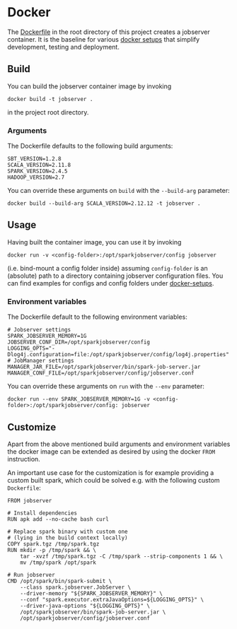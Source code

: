 # Docker

The [Dockerfile](../Dockerfile) in the root directory of this project creates a jobserver container.
It is the baseline for various [docker setups](../docker-setups/) that simplify development, testing and deployment.

## Build
You can build the jobserver container image by invoking
```
docker build -t jobserver .
```
in the project root directory.

### Arguments
The Dockerfile defaults to the following build arguments:
```
SBT_VERSION=1.2.8
SCALA_VERSION=2.11.8
SPARK_VERSION=2.4.5
HADOOP_VERSION=2.7
```
You can override these arguments on `build` with the `--build-arg` parameter:
```
docker build --build-arg SCALA_VERSION=2.12.12 -t jobserver .
```

## Usage
Having built the container image, you can use it by invoking
```
docker run -v <config-folder>:/opt/sparkjobserver/config jobserver
```
(i.e. bind-mount a config folder inside)
assuming `config-folder` is an (absolute) path to a directory containing jobserver configuration files.
You can find examples for configs and config folders under [docker-setups](../docker-setups/).

### Environment variables

The Dockerfile default to the following environment variables:
```
# Jobserver settings
SPARK_JOBSERVER_MEMORY=1G
JOBSERVER_CONF_DIR=/opt/sparkjobserver/config
LOGGING_OPTS="-Dlog4j.configuration=file:/opt/sparkjobserver/config/log4j.properties"
# JobManager settings
MANAGER_JAR_FILE=/opt/sparkjobserver/bin/spark-job-server.jar
MANAGER_CONF_FILE=/opt/sparkjobserver/config/jobserver.conf
```
You can override these arguments on `run` with the `--env` parameter:
```
docker run --env SPARK_JOBSERVER_MEMORY=1G -v <config-folder>:/opt/sparkjobserver/config: jobserver
```

## Customize
Apart from the above mentioned build arguments and environment variables the docker image can be extended as desired by using the docker `FROM` instruction.

An important use case for the customization is for example providing a custom built spark, which could be solved e.g. with the following custom `Dockerfile`:
```
FROM jobserver

# Install dependencies
RUN apk add --no-cache bash curl

# Replace spark binary with custom one
# (lying in the build context locally)
COPY spark.tgz /tmp/spark.tgz
RUN mkdir -p /tmp/spark && \
    tar -xvzf /tmp/spark.tgz -C /tmp/spark --strip-components 1 && \
    mv /tmp/spark /opt/spark

# Run jobserver
CMD /opt/spark/bin/spark-submit \
    --class spark.jobserver.JobServer \
    --driver-memory "${SPARK_JOBSERVER_MEMORY}" \
    --conf "spark.executor.extraJavaOptions=${LOGGING_OPTS}" \
    --driver-java-options "${LOGGING_OPTS}" \
    /opt/sparkjobserver/bin/spark-job-server.jar \
    /opt/sparkjobserver/config/jobserver.conf
```
